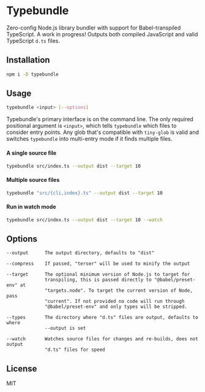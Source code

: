 # Typebundle

Zero-config Node.js library bundler with support for Babel-transpiled TypeScript. A work in progress! Outputs both compiled JavaScript and valid TypeScript `d.ts` files.

## Installation

```sh
npm i -D typebundle
```

## Usage

```sh
typebundle <input> [--options]
```

Typebundle's primary interface is on the command line. The only required positional argument is `<input>`, which tells `typebundle` which files to consider entry points. Any glob that's compatible with `tiny-glob` is valid and switches `typebundle` into multi-entry mode if it finds multiple files.

#### A single source file

```sh
typebundle src/index.ts --output dist --target 10
```

#### Multiple source files

```sh
typebundle "src/{cli,index}.ts" --output dist --target 10
```

#### Run in watch mode

```sh
typebundle src/index.ts --output dist --target 10 --watch
```

## Options

```
--output      The output directory, defaults to "dist"

--compress    If passed, "terser" will be used to minify the output

--target      The optional minimum version of Node.js to target for
              transpiling, this is passed directly to "@babel/preset-env" at
              "targets.node". To target the current version of Node, pass
              "current". If not provided no code will run through
              "@babel/preset-env" and only types will be stripped.

--types       The directory where "d.ts" files are output, defaults to where
              --output is set

--watch       Watches source files for changes and re-builds, does not output
              "d.ts" files for speed
```

## License

MIT

